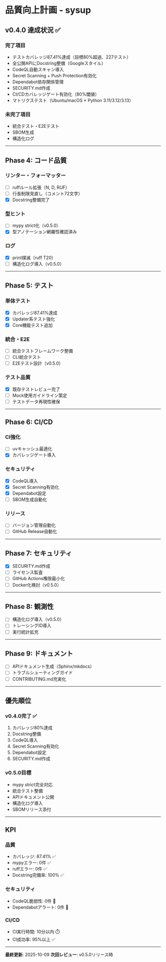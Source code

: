 # 品質向上計画 - sysup

## v0.4.0 達成状況 ✅

### 完了項目
- テストカバレッジ87.41%達成（目標80%超過、227テスト）
- 全公開APIにDocstring整備（Googleスタイル）
- CodeQL自動スキャン導入
- Secret Scanning + Push Protection有効化
- Dependabot依存関係管理
- SECURITY.md作成
- CI/CDカバレッジゲート有効化（80%閾値）
- マトリクステスト（Ubuntu/macOS × Python 3.11/3.12/3.13）

### 未完了項目
- 統合テスト・E2Eテスト
- SBOM生成
- 構造化ログ

---

## Phase 4: コード品質

### リンター・フォーマッター
- [ ] ruffルール拡張（N, D, RUF）
- [ ] 行長制限見直し（コメント72文字）
- [x] Docstring整備完了

### 型ヒント
- [ ] mypy strict化（v0.5.0）
- [x] 型アノテーション網羅性確認済み

### ログ
- [x] print撲滅（ruff T20）
- [ ] 構造化ログ導入（v0.5.0）

---

## Phase 5: テスト

### 単体テスト
- [x] カバレッジ87.41%達成
- [x] Updater系テスト強化
- [x] Core機能テスト追加

### 統合・E2E
- [ ] 統合テストフレームワーク整備
- [ ] CLI統合テスト
- [ ] E2Eテスト設計（v0.5.0）

### テスト品質
- [x] 既存テストレビュー完了
- [ ] Mock使用ガイドライン策定
- [ ] テストデータ再現性確保

---

## Phase 6: CI/CD

### CI強化
- [ ] uvキャッシュ最適化
- [x] カバレッジゲート導入

### セキュリティ
- [x] CodeQL導入
- [x] Secret Scanning有効化
- [x] Dependabot設定
- [ ] SBOM生成自動化

### リリース
- [ ] バージョン管理自動化
- [ ] GitHub Release自動化

---

## Phase 7: セキュリティ

- [x] SECURITY.md作成
- [ ] ライセンス監査
- [ ] GitHub Actions権限最小化
- [ ] Docker化検討（v0.5.0）

---

## Phase 8: 観測性

- [ ] 構造化ログ導入（v0.5.0）
- [ ] トレーシングID導入
- [ ] 実行統計拡充

---

## Phase 9: ドキュメント

- [ ] APIドキュメント生成（Sphinx/mkdocs）
- [ ] トラブルシューティングガイド
- [ ] CONTRIBUTING.md充実化

---

## 優先順位

### v0.4.0完了 ✅
1. カバレッジ80%達成
2. Docstring整備
3. CodeQL導入
4. Secret Scanning有効化
5. Dependabot設定
6. SECURITY.md作成

### v0.5.0目標
- mypy strict完全対応
- 統合テスト整備
- APIドキュメント公開
- 構造化ログ導入
- SBOMリリース添付

---

## KPI

### 品質
- カバレッジ: 87.41% ✅
- mypyエラー: 0件 ✅
- ruffエラー: 0件 ✅
- Docstring完備率: 100% ✅

### セキュリティ
- CodeQL脆弱性: 0件 🔐
- Dependabotアラート: 0件 🔔

### CI/CD
- CI実行時間: 10分以内 ⏱️
- CI成功率: 95%以上 ✅

---

**最終更新**: 2025-10-09
**次回レビュー**: v0.5.0リリース時
